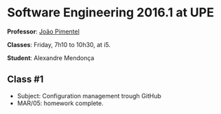 # Software Engineering 2016.1 at UPE

**Professor**: [João Pimentel](http://www.cin.ufpe.br/~jhcp)

**Classes**: Friday, 7h10 to 10h30, at i5.

**Student**: Alexandre Mendonça

## Class #1
- Subject: Configuration management trough GitHub
- MAR/05: homework complete.
